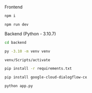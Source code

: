 Frontend 

```sh
npm i

npm run dev
```

Backend (Python - 3.10.7)

```sh
cd backend

py -3.10 -m venv venv

venv/Scripts/activate

pip install -r requirements.txt

pip install google-cloud-dialogflow-cx 

python app.py
```
